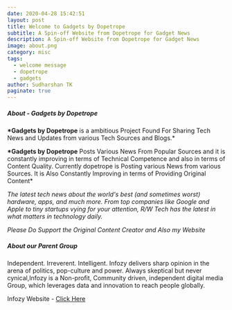 ```yaml
---
date: 2020-04-28 15:42:51
layout: post
title: Welcome to Gadgets by Dopetrope
subtitle: A Spin-off Website from Dopetrope for Gadget News
description: A Spin-off Website from Dopetrope for Gadget News
image: about.png
category: misc
tags:
  - welcome message
  - dopetrope
  - gadgets
author: Sudharshan TK
paginate: true
---
```

##### About - Gadgets by Dopetrope

**\*Gadgets by Dopetrope** is a ambitious Project Found For Sharing Tech News and Updates from various Tech Sources and Blogs.*

**\*Gadgets by Dopetrope** Posts Various News From Popular Sources and it is constantly improving in terms of Technical Competence and also in terms of Content Quality. Currently dopetrope is Posting various News from various Sources. It is Also Constantly Improving in terms of Providing Original Content*

*The latest tech news about the world's best (and sometimes worst) hardware, apps, and much more. From top companies like Google and Apple to tiny startups vying for your attention, R/W Tech has the latest in what matters in technology daily.*

*Please Do Support the Original Content Creator and Also my Website*

##### About our Parent Group

Independent. Irreverent. Intelligent. Infozy delivers sharp opinion in the arena of politics, pop-culture and power. Always skeptical but never cynical,Infozy is a Non-profit, Community driven, independent digital media Group, which leverages data and innovation to reach people globally.

Infozy Website - [Click Here](https://infozy.tk)